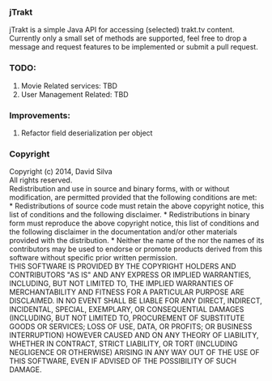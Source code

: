 <h3>jTrakt</h3>

jTrakt is a simple Java API for accessing (selected) trakt.tv content.<br/>
Currently only a small set of methods are supported, feel free to drop a message
and request features to be implemented or submit a pull request.

<h3>TODO:</h3>
<ol>
<li>Movie Related services: TBD</li>
<li>User Management Related: TBD</li>
</ol>

<h3>Improvements:</h3>
<ol>
<li>Refactor field deserialization per object</li>
</ol>

<h3>Copyright</h3>
Copyright (c) 2014, David Silva<br/>
All rights reserved.<br/>
Redistribution and use in source and binary forms, with or without modification,
are permitted provided that the following conditions are met:<br/>
  * Redistributions of source code must retain the above copyright
      notice, this list of conditions and the following disclaimer.
  * Redistributions in binary form must reproduce the above copyright
      notice, this list of conditions and the following disclaimer in the
      documentation and/or other materials provided with the distribution.
  * Neither the name of the <organization> nor the
      names of its contributors may be used to endorse or promote products
      derived from this software without specific prior written permission.<br/>
THIS SOFTWARE IS PROVIDED BY THE COPYRIGHT HOLDERS AND CONTRIBUTORS "AS IS" AND
ANY EXPRESS OR IMPLIED WARRANTIES, INCLUDING, BUT NOT LIMITED TO, THE IMPLIED
WARRANTIES OF MERCHANTABILITY AND FITNESS FOR A PARTICULAR PURPOSE ARE
DISCLAIMED. IN NO EVENT SHALL <COPYRIGHT HOLDER> BE LIABLE FOR ANY
DIRECT, INDIRECT, INCIDENTAL, SPECIAL, EXEMPLARY, OR CONSEQUENTIAL DAMAGES
(INCLUDING, BUT NOT LIMITED TO, PROCUREMENT OF SUBSTITUTE GOODS OR SERVICES;
LOSS OF USE, DATA, OR PROFITS; OR BUSINESS INTERRUPTION) HOWEVER CAUSED AND
ON ANY THEORY OF LIABILITY, WHETHER IN CONTRACT, STRICT LIABILITY, OR TORT
(INCLUDING NEGLIGENCE OR OTHERWISE) ARISING IN ANY WAY OUT OF THE USE OF THIS
SOFTWARE, EVEN IF ADVISED OF THE POSSIBILITY OF SUCH DAMAGE.
